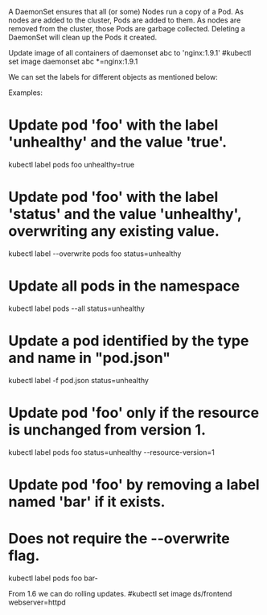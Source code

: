 A DaemonSet ensures that all (or some) Nodes run a copy of a Pod.
As nodes are added to the cluster, Pods are added to them. As nodes
are removed from the cluster, those Pods are garbage collected.
Deleting a DaemonSet will clean up the Pods it created.


Update image of all containers of daemonset abc to 'nginx:1.9.1'
#kubectl set image daemonset abc *=nginx:1.9.1

We can set the labels for different objects as mentioned below:

Examples:
  # Update pod 'foo' with the label 'unhealthy' and the value 'true'.
  kubectl label pods foo unhealthy=true

  # Update pod 'foo' with the label 'status' and the value 'unhealthy', overwriting any existing value.
  kubectl label --overwrite pods foo status=unhealthy

  # Update all pods in the namespace
  kubectl label pods --all status=unhealthy

  # Update a pod identified by the type and name in "pod.json"
  kubectl label -f pod.json status=unhealthy

  # Update pod 'foo' only if the resource is unchanged from version 1.
  kubectl label pods foo status=unhealthy --resource-version=1

  # Update pod 'foo' by removing a label named 'bar' if it exists.
  # Does not require the --overwrite flag.
  kubectl label pods foo bar-

From 1.6 we can do rolling updates.
#kubectl set image ds/frontend webserver=httpd

